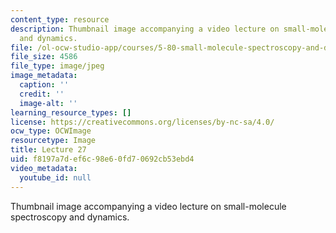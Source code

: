 ```yaml
---
content_type: resource
description: Thumbnail image accompanying a video lecture on small-molecule spectroscopy
  and dynamics.
file: /ol-ocw-studio-app/courses/5-80-small-molecule-spectroscopy-and-dynamics-fall-2008/f8197a7def6c98e60fd70692cb53ebd4_mit5_80f08lec27_th.jpg
file_size: 4586
file_type: image/jpeg
image_metadata:
  caption: ''
  credit: ''
  image-alt: ''
learning_resource_types: []
license: https://creativecommons.org/licenses/by-nc-sa/4.0/
ocw_type: OCWImage
resourcetype: Image
title: Lecture 27
uid: f8197a7d-ef6c-98e6-0fd7-0692cb53ebd4
video_metadata:
  youtube_id: null
---
```

Thumbnail image accompanying a video lecture on small-molecule spectroscopy and dynamics.